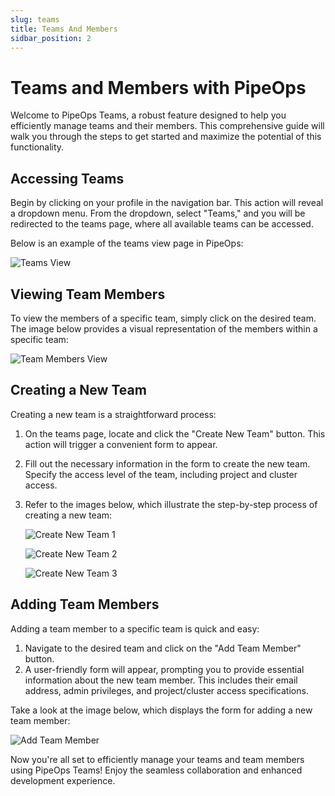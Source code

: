 ```yaml
---
slug: teams
title: Teams And Members
sidbar_position: 2
---
```


# Teams and Members with PipeOps

Welcome to PipeOps Teams, a robust feature designed to help you efficiently manage teams and their members. This comprehensive guide will walk you through the steps to get started and maximize the potential of this functionality.

## Accessing Teams

Begin by clicking on your profile in the navigation bar. This action will reveal a dropdown menu. From the dropdown, select "Teams," and you will be redirected to the teams page, where all available teams can be accessed.

Below is an example of the teams view page in PipeOps:

![Teams View](https://docs.pipeops.io/_next/image?url=%2F_next%2Fstatic%2Fmedia%2Fteam_view1.6303edf6.png&w=1920&q=75)

## Viewing Team Members

To view the members of a specific team, simply click on the desired team. The image below provides a visual representation of the members within a specific team:

![Team Members View](https://docs.pipeops.io/_next/image?url=%2F_next%2Fstatic%2Fmedia%2Fteam_view2.e4efcf5e.png&w=1920&q=75)

## Creating a New Team

Creating a new team is a straightforward process:

1. On the teams page, locate and click the "Create New Team" button. This action will trigger a convenient form to appear.
2. Fill out the necessary information in the form to create the new team. Specify the access level of the team, including project and cluster access.

3. Refer to the images below, which illustrate the step-by-step process of creating a new team:

    ![Create New Team 1](https://docs.pipeops.io/_next/image?url=%2F_next%2Fstatic%2Fmedia%2Fcreate_team.0ac6fba7.png&w=1920&q=75)

    ![Create New Team 2](https://docs.pipeops.io/_next/image?url=%2F_next%2Fstatic%2Fmedia%2Fselect_team_cluster.cd5a199b.png&w=1920&q=75)

    ![Create New Team 3](https://docs.pipeops.io/_next/image?url=%2F_next%2Fstatic%2Fmedia%2Fselect_team_project.a02d8d07.png&w=1920&q=75)

## Adding Team Members

Adding a team member to a specific team is quick and easy:

1. Navigate to the desired team and click on the "Add Team Member" button.
2. A user-friendly form will appear, prompting you to provide essential information about the new team member. This includes their email address, admin privileges, and project/cluster access specifications.

Take a look at the image below, which displays the form for adding a new team member:

![Add Team Member](https://docs.pipeops.io/_next/image?url=%2F_next%2Fstatic%2Fmedia%2Fadd_member.d36874bd.png&w=1920&q=75)

Now you're all set to efficiently manage your teams and team members using PipeOps Teams! Enjoy the seamless collaboration and enhanced development experience.
